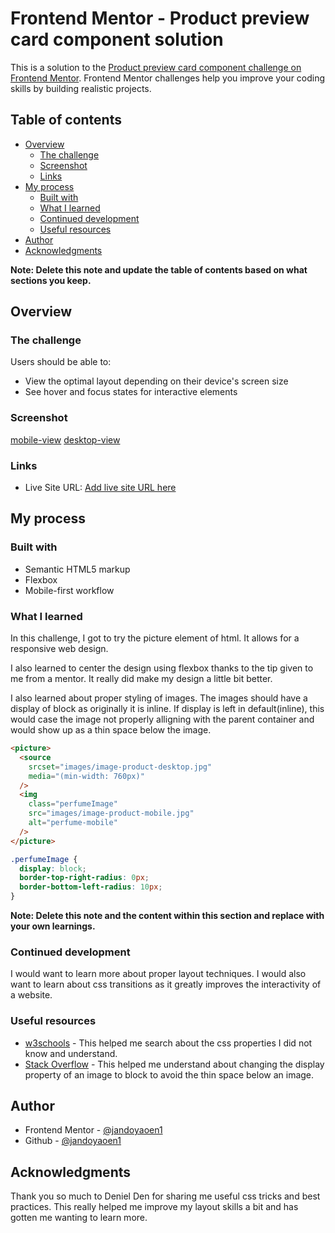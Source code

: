 # Frontend Mentor - Product preview card component solution

This is a solution to the [Product preview card component challenge on Frontend Mentor](https://www.frontendmentor.io/challenges/product-preview-card-component-GO7UmttRfa). Frontend Mentor challenges help you improve your coding skills by building realistic projects.

## Table of contents

- [Overview](#overview)
  - [The challenge](#the-challenge)
  - [Screenshot](#screenshot)
  - [Links](#links)
- [My process](#my-process)
  - [Built with](#built-with)
  - [What I learned](#what-i-learned)
  - [Continued development](#continued-development)
  - [Useful resources](#useful-resources)
- [Author](#author)
- [Acknowledgments](#acknowledgments)

**Note: Delete this note and update the table of contents based on what sections you keep.**

## Overview

### The challenge

Users should be able to:

- View the optimal layout depending on their device's screen size
- See hover and focus states for interactive elements

### Screenshot

[mobile-view](./images/screenshot-mobile-view.png)
[desktop-view](./images/screenshot-desktop-view.png)

### Links

- Live Site URL: [Add live site URL here](https://your-live-site-url.com)

## My process

### Built with

- Semantic HTML5 markup
- Flexbox
- Mobile-first workflow

### What I learned

In this challenge, I got to try the picture element of html. It allows for a responsive web design.

I also learned to center the design using flexbox thanks to the tip given to me from a mentor. It really did make my design a little bit better.

I also learned about proper styling of images. The images should have a display of block as originally it is inline. If display is left in default(inline), this would case the image not properly alligning with the parent container and would show up as a thin space below the image.

```html
<picture>
  <source
    srcset="images/image-product-desktop.jpg"
    media="(min-width: 760px)"
  />
  <img
    class="perfumeImage"
    src="images/image-product-mobile.jpg"
    alt="perfume-mobile"
  />
</picture>
```

```css
.perfumeImage {
  display: block;
  border-top-right-radius: 0px;
  border-bottom-left-radius: 10px;
}
```

**Note: Delete this note and the content within this section and replace with your own learnings.**

### Continued development

I would want to learn more about proper layout techniques. I would also want to learn about css transitions as it greatly improves the interactivity of a website.

### Useful resources

- [w3schools](https://www.w3schools.com/) - This helped me search about the css properties I did not know and understand.
- [Stack Overflow](https://stackoverflow.com/) - This helped me understand about changing the display property of an image to block to avoid the thin space below an image.

## Author

- Frontend Mentor - [@jandoyaoen1](https://www.frontendmentor.io/profile/jandoyaoen1)
- Github - [@jandoyaoen1](https://github.com/jandoyaoen1)

## Acknowledgments

Thank you so much to Deniel Den for sharing me useful css tricks and best practices. This really helped me improve my layout skills a bit and has gotten me wanting to learn more.
